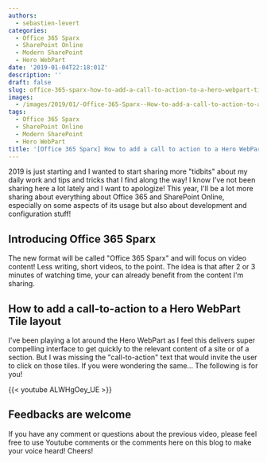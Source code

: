```yaml
---
authors:
  - sebastien-levert
categories:
  - Office 365 Sparx
  - SharePoint Online
  - Modern SharePoint
  - Hero WebPart
date: '2019-01-04T22:18:01Z'
description: ''
draft: false
slug: office-365-sparx-how-to-add-a-call-to-action-to-a-hero-webpart-tile-layout
images:
  - /images/2019/01/-Office-365-Sparx--How-to-add-a-call-to-action-to-a-Hero-WebPart-Tile-layout.png
tags:
  - Office 365 Sparx
  - SharePoint Online
  - Modern SharePoint
  - Hero WebPart
title: '[Office 365 Sparx] How to add a call to action to a Hero WebPart Tile layout'
---
```


2019 is just starting and I wanted to start sharing more "tidbits" about my daily work and tips and tricks that I find
along the way! I know I've not been sharing here a lot lately and I want to apologize! This year, I'll be a lot more
sharing about everything about Office 365 and SharePoint Online, especially on some aspects of its usage but also about
development and configuration stuff!

## Introducing Office 365 Sparx

The new format will be called "Office 365 Sparx" and will focus on video content! Less writing, short videos, to the
point. The idea is that after 2 or 3 minutes of watching time, your can already benefit from the content I'm sharing.

## How to add a call-to-action to a Hero WebPart Tile layout

I've been playing a lot around the Hero WebPart as I feel this delivers super compelling interface to get quickly to the
relevant content of a site or of a section. But I was missing the "call-to-action" text that would invite the user to
click on those tiles. If you were wondering the same... The following is for you!

{{< youtube ALWHgOey_UE >}}

## Feedbacks are welcome

If you have any comment or questions about the previous video, please feel free to use Youtube comments or the comments
here on this blog to make your voice heard! Cheers!
